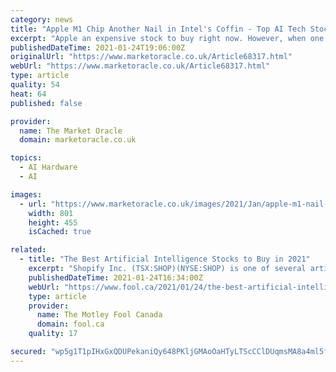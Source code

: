 ```yaml
---
category: news
title: "Apple M1 Chip Another Nail in Intel's Coffin - Top AI Tech Stocks 2021"
excerpt: "Apple an expensive stock to buy right now. However, when one actually looks under the hood at what's going on at Apple then one finds the reason why Apple has been bid up to such lofty levels, where it's current price even after the recent correction is more than double where the stock was trading during March."
publishedDateTime: 2021-01-24T19:06:00Z
originalUrl: "https://www.marketoracle.co.uk/Article68317.html"
webUrl: "https://www.marketoracle.co.uk/Article68317.html"
type: article
quality: 54
heat: 64
published: false

provider:
  name: The Market Oracle
  domain: marketoracle.co.uk

topics:
  - AI Hardware
  - AI

images:
  - url: "https://www.marketoracle.co.uk/images/2021/Jan/apple-m1-nail-in-intels-coffin.jpg"
    width: 801
    height: 455
    isCached: true

related:
  - title: "The Best Artificial Intelligence Stocks to Buy in 2021"
    excerpt: "Shopify Inc. (TSX:SHOP)(NYSE:SHOP) is one of several artificial intelligence-focused stocks that you need to own this decade."
    publishedDateTime: 2021-01-24T16:34:00Z
    webUrl: "https://www.fool.ca/2021/01/24/the-best-artificial-intelligence-stocks-to-buy-in-2021/"
    type: article
    provider:
      name: The Motley Fool Canada
      domain: fool.ca
    quality: 17

secured: "wp5g1T1pIHxGxQDUPekaniQy648PKljGMAoOaHTyLTScCClDUqmsMA8a4ml5fMQaSEDIWg8UvCKyB6bFQTTiNray9AZ1zBjjblvSNhCq/u8SGbQynn/DYfSNa3VrievqV18Lw0y0ePXgfSmGUtQIk7kl853cCcLQLbC7Jm6uDjNIZNUEkyqrVKD/J8+KRA4kSOKvsqn7fibbRejhXwdYny9r7qwMh6gZK0Frl3ENKBPoaFdxmTEAdC2XEZv4+6a3eba4G9yioETrYz5UQ2pyh6Bm7WjfCfSPCpUkGhKM8R8sMZaYhZCcbPdk3pThzD8Pcw3cwWKZ7eB6MJdN6NZdRwciNVKdsHpw2KZ5Zyte3+Y=;b6IeakF4+OJwabx1y3jY4Q=="
---
```



